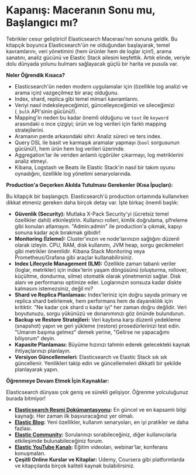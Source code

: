 # Kapanış: Maceranın Sonu mu, Başlangıcı mı?

Tebrikler cesur geliştirici! Elasticsearch Macerası'nın sonuna geldik. Bu kitapçık boyunca Elasticsearch'ün ne olduğundan başlayarak, temel kavramlarını, veri yönetimini (hem ürünler hem de loglar için!), arama sanatını, analiz gücünü ve Elastic Stack ailesini keşfettik. Artık elinde, veriyle dolu dünyada yolunu bulmanı sağlayacak güçlü bir harita ve pusula var.

**Neler Öğrendik Kısaca?**

* Elasticsearch'ün neden modern uygulamalar için (özellikle log analizi ve arama için) vazgeçilmez bir araç olduğunu.
* Index, shard, replica gibi temel mimari kavramlarını.
* Veriyi nasıl indeksleyeceğimizi, güncelleyeceğimizi ve sileceğimizi (`_bulk` API'sinin gücünü!).
* Mapping'in neden bu kadar önemli olduğunu ve `text` ile `keyword` arasındaki o ince çizgiyi; ürün ve log verileri için farklı mapping stratejilerini.
* Aramanın perde arkasındaki sihri: Analiz süreci ve ters index.
* Query DSL ile basit ve karmaşık aramalar yapmayı (`bool` sorgusunun gücünü!), hem ürün hem log verileri üzerinde.
* Aggregation'lar ile veriden anlamlı içgörüler çıkarmayı, log metriklerini analiz etmeyi.
* Kibana, Logstash ve Beats ile Elastic Stack'in nasıl bir takım oyunu oynadığını, özellikle log yönetimi senaryolarında.

**Production'a Geçerken Akılda Tutulması Gerekenler (Kısa İpuçları):**

Bu kitapçık bir başlangıçtı. Elasticsearch'ü production ortamında kullanırken dikkat etmeniz gereken daha birçok detay var. İşte birkaç önemli başlık:

* **Güvenlik (Security):** Mutlaka X-Pack Security'yi (ücretsiz temel özellikler dahil) etkinleştirin. Kullanıcı rolleri, kimlik doğrulama, şifreleme gibi konuları atlamayın. "Admin:admin" ile production'a çıkmak, kapıyı sonuna kadar açık bırakmak gibidir!
* **Monitoring (İzleme):** Cluster'ınızın ve node'larınızın sağlığını düzenli olarak izleyin. CPU, RAM, disk kullanımı, JVM heap, sorgu gecikmeleri gibi metrikler önemlidir. Kibana Stack Monitoring veya Prometheus/Grafana gibi araçlar kullanabilirsiniz.
* **Index Lifecycle Management (ILM):** Özellikle zaman tabanlı veriler (loglar, metrikler) için index'lerin yaşam döngüsünü (oluşturma, rollover, küçültme, dondurma, silme) otomatik olarak yönetmenizi sağlar. Disk alanı ve performansı optimize eder. Loglarınızın sonsuza kadar diskte kalmasını istemezsiniz, değil mi?
* **Shard ve Replica Planlaması:** Index'leriniz için doğru sayıda primary ve replica shard belirlemek, hem performans hem de dayanıklılık için kritiktir. "Ne kadar çok shard o kadar iyi" her zaman doğru değildir. Veri boyutunuzu, sorgu yükünüzü ve donanımınızı göz önünde bulundurun.
* **Backup ve Restore Stratejileri:** Veri kaybına karşı düzenli yedekleme (snapshot) yapın ve geri yükleme (restore) prosedürlerinizi test edin. "Umarım başıma gelmez" demek yerine, "Gelirse ne yapacağımı biliyorum" deyin.
* **Kapasite Planlaması:** Büyüme hızınızı tahmin ederek gelecekteki kaynak ihtiyaçlarınızı planlayın.
* **Versiyon Güncellemeleri:** Elasticsearch ve Elastic Stack sık sık güncellenir. Yenilikleri takip edin ve güncellemeleri dikkatli bir şekilde planlayarak yapın.

**Öğrenmeye Devam Etmek İçin Kaynaklar:**

Elasticsearch dünyası çok geniş ve sürekli gelişiyor. Öğrenme yolculuğunuz burada bitmiyor!

* **[Elasticsearch Resmi Dokümantasyonu](https://www.elastic.co/guide/en/elasticsearch/reference/current/index.html):** En güncel ve en kapsamlı bilgi kaynağı. Her zaman ilk başvuracağınız yer olmalı.
* **[Elastic Blog](https://www.elastic.co/blog/):** Yeni özellikler, kullanım senaryoları, en iyi pratikler ve daha fazlası.
* **[Elastic Community](https://discuss.elastic.co/):** Sorularınızı sorabileceğiniz, diğer kullanıcılarla etkileşimde bulunabileceğiniz forum.
* **[Elastic YouTube Kanalı](https://www.youtube.com/user/elasticsearch):** Eğitim videoları, webinar'lar, konferans konuşmaları.
* **Çeşitli Online Kurslar ve Kitaplar:** Udemy, Coursera gibi platformlarda ve kitapçılarda birçok kaliteli kaynak bulabilirsiniz.
